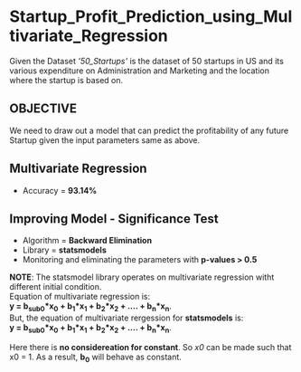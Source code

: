 # Startup_Profit_Prediction_using_Multivariate_Regression
Given the Dataset _'50_Startups'_  is the dataset of 50 startups in US and its various expenditure on Administration and  Marketing and the location  where the startup is based on.

## OBJECTIVE
We need to draw out a model that can predict the profitability of any future Startup given the input parameters same as above.

## Multivariate Regression
- Accuracy = **93.14%**

## Improving Model - Significance Test
- Algorithm = **Backward Elimination**
- Library = **statsmodels**
- Monitoring and eliminating the parameters with **p-values > 0.5** 

**NOTE**: The statsmodel library operates on multivariate regression witht different initial condition. <br/>
Equation of multivariate regression is: <br/>
**y = b<sub>sub0</sub>*x<sub>0</sub> + b<sub>1</sub>*x<sub>1</sub> + b<sub>2</sub>*x<sub>2</sub> + .... + b<sub>n</sub>*x<sub>n</sub>**. <br/>
But, the equation of multivariate rergession for **statsmodels** is: <br/>
**y = b<sub>sub0</sub>*x<sub>0</sub> + b<sub>1</sub>*x<sub>1</sub> + b<sub>2</sub>*x<sub>2</sub> + .... + b<sub>n</sub>*x<sub>n</sub>**. <br/>

Here there is **no considereation for constant**. So _x0_ can be made such that x0 = 1. As a result, **b<sub>0</sub>** will behave as constant.
